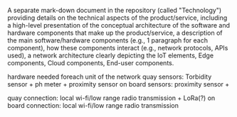 
A separate mark-down document in the repository (called "Technology") 
providing details on the technical aspects of the product/service, 
including a high-level presentation of the conceptual architecture of the software and hardware components that make up the product/service, 
a description of the main software/hardware components (e.g., 1 paragraph for each component), 
how these components interact (e.g., network protocols, APIs used), 
a network architecture clearly depicting the IoT elements, Edge components, Cloud components, End-user components. 

hardware needed foreach unit of the network
quay sensors: Torbidity sensor + ph meter + proximity sensor
on board sensors: proximity sensor +  

quay connection: local wi-fi/low range radio transmission + LoRa(?)
on board connection: local wi-fi/low range radio transmission




